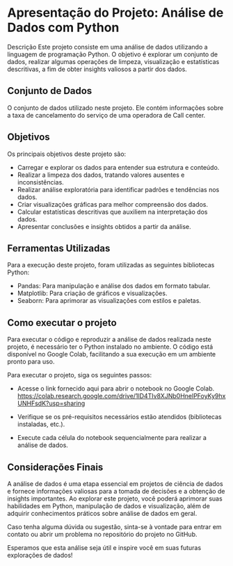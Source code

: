 
# Apresentação do Projeto: Análise de Dados com Python
Descrição
Este projeto consiste em uma análise de dados utilizando a linguagem de programação Python. O objetivo é explorar um conjunto de dados, realizar algumas operações de limpeza, visualização e estatísticas descritivas, a fim de obter insights valiosos a partir dos dados.

## Conjunto de Dados
O conjunto de dados utilizado neste projeto. Ele contém informações sobre a taxa de cancelamento do serviço de uma operadora de Call center.

## Objetivos
Os principais objetivos deste projeto são:

* Carregar e explorar os dados para entender sua estrutura e conteúdo.
* Realizar a limpeza dos dados, tratando valores ausentes e inconsistências.
* Realizar análise exploratória para identificar padrões e tendências nos dados.
* Criar visualizações gráficas para melhor compreensão dos dados.
* Calcular estatísticas descritivas que auxiliem na interpretação dos dados.
* Apresentar conclusões e insights obtidos a partir da análise.
  
## Ferramentas Utilizadas
Para a execução deste projeto, foram utilizadas as seguintes bibliotecas Python:

* Pandas: Para manipulação e análise dos dados em formato tabular.
* Matplotlib: Para criação de gráficos e visualizações.
* Seaborn: Para aprimorar as visualizações com estilos e paletas.
 
## Como executar o projeto
Para executar o código e reproduzir a análise de dados realizada neste projeto, é necessário ter o Python instalado no ambiente. O código está disponível no Google Colab, facilitando a sua execução em um ambiente pronto para uso.

Para executar o projeto, siga os seguintes passos:

* Acesse o link fornecido aqui para abrir o notebook no Google Colab.
https://colab.research.google.com/drive/1lD4TIv8XJNb0HnelPFoyKy9hxUNHFsdK?usp=sharing

* Verifique se os pré-requisitos necessários estão atendidos (bibliotecas instaladas, etc.).
* Execute cada célula do notebook sequencialmente para realizar a análise de dados.

## Considerações Finais
A análise de dados é uma etapa essencial em projetos de ciência de dados e fornece informações valiosas para a tomada de decisões e a obtenção de insights importantes. Ao explorar este projeto, você poderá aprimorar suas habilidades em Python, manipulação de dados e visualização, além de adquirir conhecimentos práticos sobre análise de dados em geral.

Caso tenha alguma dúvida ou sugestão, sinta-se à vontade para entrar em contato ou abrir um problema no repositório do projeto no GitHub.

Esperamos que esta análise seja útil e inspire você em suas futuras explorações de dados!
